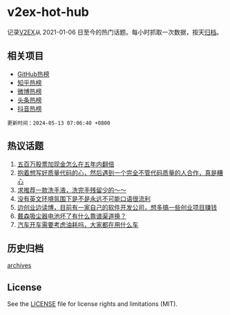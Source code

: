 # v2ex-hot-hub

 记录[V2EX](https://www.v2ex.com/)从 2021-01-06 日至今的热门话题。每小时抓取一次数据，按天[归档](archives)。
 
 ## 相关项目

- [GitHub热榜](https://github.com/lonnyzhang423/github-hot-hub)
- [知乎热榜](https://github.com/lonnyzhang423/zhihu-hot-hub)
- [微博热榜](https://github.com/lonnyzhang423/weibo-hot-hub)
- [头条热榜](https://github.com/lonnyzhang423/toutiao-hot-hub)
- [抖音热榜](https://github.com/lonnyzhang423/douyin-hot-hub)


 `更新时间：2024-05-13 07:06:40 +0800`

## 热议话题

1. [五百万股票加现金怎么在五年内翻倍](https://www.v2ex.com/t/1039970)
1. [抱着想写好质量代码的心，然后遇到一个完全不管代码质量的人合作，真是糟心](https://www.v2ex.com/t/1040020)
1. [求推荐一款洗手液，洗完手残留少的～～](https://www.v2ex.com/t/1040012)
1. [没有英文环境氛围下是不是永远不可能口语很流利](https://www.v2ex.com/t/1040004)
1. [边创业边读博，目前有一家自己的软件开发公司，想多搞一些创业项目赚钱](https://www.v2ex.com/t/1039961)
1. [戴森吸尘器电池坏了有什么靠谱渠道换？](https://www.v2ex.com/t/1040003)
1. [汽车开车需要考虑油耗吗，大家都在用什么车](https://www.v2ex.com/t/1040029)

## 历史归档

[archives](archives)

## License

See the [LICENSE](LICENSE) file for license rights and limitations (MIT).
